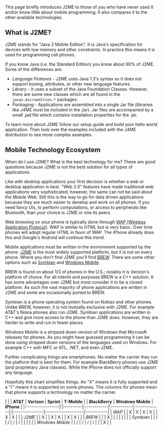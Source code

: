 This page briefly introduces J2ME to those of you who have never used it and/or know little about mobile programming.  It also compares it to the other available technologies.

## What is J2ME? ##

J2ME stands for "Java 2 Mobile Edition".  It is Java's specification for devices with low memory and other constraints.  In practice this means it is used for programming cell phones.

If you know Java (i.e. the Standard Edition) you know about 90% of J2ME.  Some of the differences are:
  * _Language Features_ - J2ME uses Java 1.3's syntax so it does not support boxing, attributes, or other new language features.
  * _Library_ - It uses a subset of the Java Foundation Classes.  However, there are some new classes which are all found in the `javax.microedition.*` packages.
  * _Packaging_ - Applications are assembled into a single Jar file (libraries like J4ME must be included in the Jar).  Jar files are accompanied by a small .jad file which contains installation properties for the .jar.

To learn more about J2ME follow our setup guide and build your hello world application.  Then look over the examples included with the J4ME distribution to see more complex examples.

## Mobile Technology Ecosystem ##

When do I use J2ME?  What is the best technology for me?  These are good questions because J2ME is not the best solution for all types of applications.

Like with desktop applications your first decision is whether a web or desktop application is best.  "Web 2.0" features have made traditional web applications very sophisticated, however, the same can not be said about the Mobile Web.  Still this is the way to go for data driven applications because they are much easier to develop and work on all phones.  If you need fancy UIs, to perform computations, or access to peripherals like Bluetooth, than your choice is J2ME or one its peers.

Web browsing on your phone is typically done through [WAP (Wireless Application Protocol)](http://en.wikipedia.org/wiki/Wireless_Application_Protocol).  WAP is similar to HTML but is very basic.  Over time phones will adopt regular HTML in favor of WAP.  The iPhone already does this and Google's Android will continue this trend.

Mobile applications must be written in the environment supported by the phone.  [J2ME](http://en.wikipedia.org/wiki/J2me) is the most widely supported platform, but it is not on every phone.  Where you don't find J2ME you'll find [BREW](http://en.wikipedia.org/wiki/Binary_Runtime_Environment_for_Wireless).  There are some other options such as [Symbian](http://en.wikipedia.org/wiki/Symbian) and [Windows Mobile](http://en.wikipedia.org/wiki/Windows_mobile).

BREW is found on about 1/3 of phones in the U.S.; notably it is Verizon's platform of choice.  For all intents and purposes BREW is a C++ solution.  It has some advantages over J2ME but most consider it to be a closed platform.  As such the vast majority of phone applications are written in J2ME and some are occasionally ported to BREW.

Symbian is a phone operating system found on Nokias and other phones.  Unlike BREW, however, it is not mutually exclusive with J2ME.  For example AT&T's Nokia phones also run J2ME.  Symbian applications are written in C++ and give more access to the phone than J2ME does.  However, they are harder to write and run in fewer places.

Windows Mobile is a stripped down version of Windows that Microsoft releases for phones.  As you might have guessed programming it can be done using stripped down versions of the languages used on Windows.  For example C++ with MFC or ATL, .NET, and even J2ME.

Further complicating things are smartphones.  No matter the carrier they run the platform that is best for them.  For example BlackBerry phones use J2ME (and proprietary Java classes).  While the iPhone does not officially support any language.

Hopefully this chart simplifies things.  An "X" means it is fully supported and a "/" means it is supported on some phones.  The columns for phones mean that phone supports a technology no matter the carrier.

|                  | | **AT&T** | **Verizon** | **Sprint** | **T-Mobile** | | **BlackBerry** | **Windows Mobile** | **iPhone** |
|:-----------------|:|:---------|:------------|:-----------|:-------------|:|:---------------|:-------------------|:-----------|
| _WAP_            | | X        | X           | X          | X            | | X              | X                  |            |
| _J2ME_           | | X        |             | X          | X            | | X              | X                  |            |
| _BREW_           | |          | X           |            |              | |                |                    |            |
| _Symbian_        | | /        | /           | /          | /            | |                |                    |            |
| _Windows Mobile_ | | /        | /           | /          | /            | |                | X                  |            |